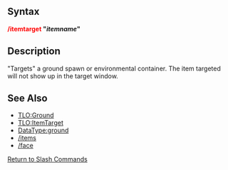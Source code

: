 ## Syntax

**<span style="color:red">/itemtarget</span> "*itemname*"**

## Description

"Targets" a ground spawn or environmental container. The item targeted will not show up in the target window.

## See Also

-   [TLO:Ground](../top-level-objects/tlo-ground.md)
-   [TLO:ItemTarget](../top-level-objects/tlo-itemtarget.md)
-   [DataType:ground](../data-types/datatype-ground.md)
-   [/items](items.md)
-   [/face](face.md)

[Return to Slash Commands](slash-commands.md)



